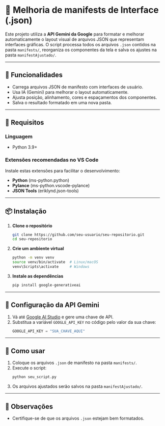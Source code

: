 
# 🧊 Melhoria de manifests de Interface (.json)

Este projeto utiliza a **API Gemini da Google** para formatar e melhorar automaticamente o layout visual de arquivos JSON que representam interfaces gráficas. O script processa todos os arquivos `.json` contidos na pasta `manifests/`, reorganiza os componentes da tela e salva os ajustes na pasta `manifestAjustado/`.

---

## 🚀 Funcionalidades

- Carrega arquivos JSON de manifesto com interfaces de usuário.
- Usa IA (Gemini) para melhorar o layout automaticamente.
- Ajusta posição, alinhamento, cores e espaçamentos dos componentes.
- Salva o resultado formatado em uma nova pasta.

---

## 🧰 Requisitos

### Linguagem
- Python 3.9+

### Extensões recomendadas no VS Code
Instale estas extensões para facilitar o desenvolvimento:

- **Python** (ms-python.python)
- **Pylance** (ms-python.vscode-pylance)
- **JSON Tools** (eriklynd.json-tools)
---

## 📦 Instalação

1. **Clone o repositório**
   ```bash
   git clone https://github.com/seu-usuario/seu-repositorio.git
   cd seu-repositorio
   ```

2. **Crie um ambiente virtual**
   ```bash
   python -m venv venv
   source venv/bin/activate  # Linux/macOS
   venv\Scripts\activate     # Windows
   ```

3. **Instale as dependências**
   ```bash
   pip install google-generativeai
   ```

---

## 🔑 Configuração da API Gemini

1. Vá até [Google AI Studio](https://aistudio.google.com/app/apikey) e gere uma chave de API.
2. Substitua a variável `GOOGLE_API_KEY` no código pelo valor da sua chave:
   ```python
   GOOGLE_API_KEY = "SUA_CHAVE_AQUI"
   ```

---

## 📁 Como usar

1. Coloque os arquivos `.json` de manifesto na pasta `manifests/`.
2. Execute o script:
   ```bash
   python seu_script.py
   ```
3. Os arquivos ajustados serão salvos na pasta `manifestAjustado/`.

---

## 📝 Observações

- Certifique-se de que os arquivos `.json` estejam bem formatados.

